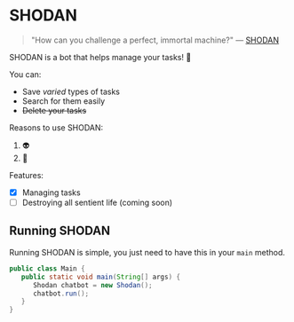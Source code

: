 # SHODAN
> "How can you challenge a perfect, immortal machine?" &mdash; [SHODAN](https://systemshock-archive.fandom.com/wiki/SHODAN)

SHODAN is a bot that helps manage your tasks! 🤖

You can:
- Save _varied_ types of tasks
- Search for them easily
- ~~Delete your tasks~~

Reasons to use SHODAN:
1. 👽
2. 🚀

Features:
- [x] Managing tasks
- [ ] Destroying all sentient life (coming soon)

## Running SHODAN
Running SHODAN is simple, you just need to have this in your `main` method.
```java
public class Main {
   public static void main(String[] args) {
      Shodan chatbot = new Shodan();
      chatbot.run();
   }
}
```
